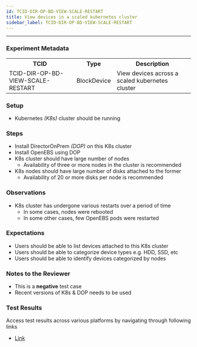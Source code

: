```yaml
---
id: TCID-DIR-OP-BD-VIEW-SCALE-RESTART
title: View devices in a scaled kubernetes cluster
sidebar_label: TCID-DIR-OP-BD-VIEW-SCALE-RESTART
---
```

------

### Experiment Metadata

<table>
  <tr>
    <th> TCID </th>
    <th> Type </th>
    <th> Description </th>
  </tr>
  <tr>
    <td> TCID-DIR-OP-BD-VIEW-SCALE-RESTART </td>
    <td> BlockDevice </td>
    <td> View devices across a scaled kubernetes cluster </td>
  </tr>
</table>

### Setup
- Kubernetes _(K8s)_ cluster should be running

### Steps
- Install DirectorOnPrem _(DOP)_ on this K8s cluster
- Install OpenEBS using DOP
- K8s cluster should have large number of nodes
  - Availability of three or more nodes in the cluster is recommended
- K8s nodes should have large number of disks attached to the former
  - Availability of 20 or more disks per node is recommended

### Observations
- K8s cluster has undergone various restarts over a period of time
  - In some cases, nodes were rebooted
  - In some other cases, few OpenEBS pods were restarted

### Expectations
- Users should be able to list devices attached to this K8s cluster
- Users should be able to categorize device types e.g. HDD, SSD, etc
- Users should be able to identify devices categorized by nodes

### Notes to the Reviewer
- This is a **negative** test case
- Recent versions of K8s & DOP needs to be used

### Test Results
Access test results across various platforms by navigating through following links
- [Link]()